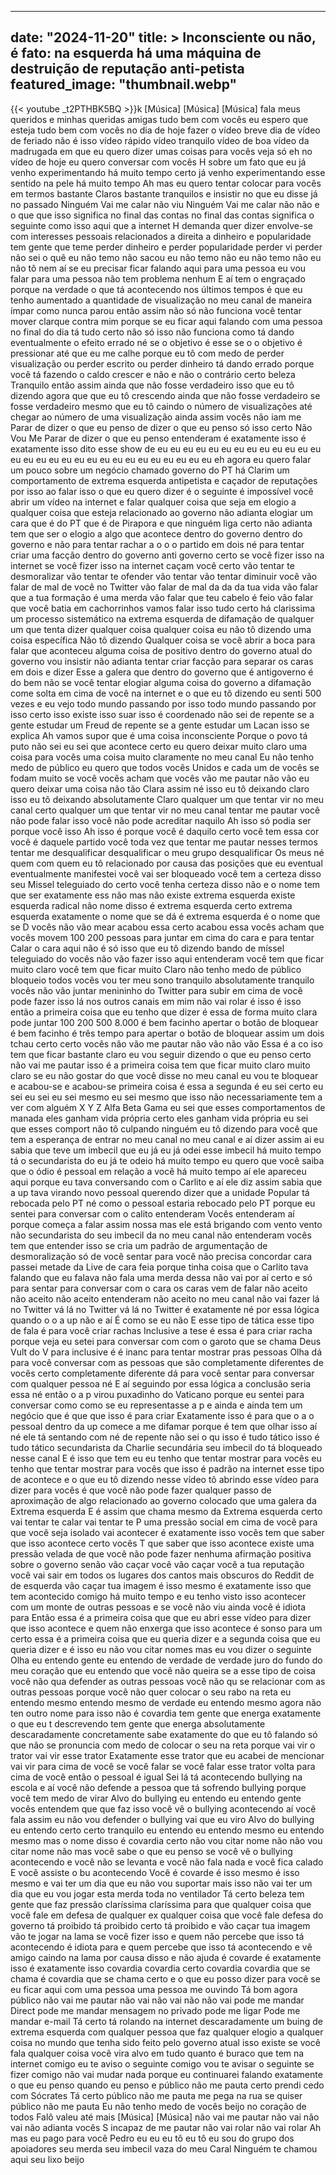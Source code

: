 
---
date: "2024-11-20"
title: > 
    Inconsciente ou não, é fato: na esquerda há uma máquina de destruição de reputação anti-petista
featured_image: "thumbnail.webp"
---
{{< youtube _t2PTHBK5BQ >}}k
[Música]
[Música]
[Música]
fala meus queridos e minhas queridas
amigas tudo bem com vocês eu espero que
esteja tudo bem com vocês no dia de hoje
fazer o vídeo breve dia
de vídeo de feriado não é isso vídeo
rápido vídeo tranquilo vídeo de boa
vídeo da madrugada em que eu quero dizer
umas coisas para
vocês veja só eh no vídeo de hoje eu
quero conversar com vocês
H sobre um fato que eu já venho
experimentando há muito tempo certo já
venho experimentando esse sentido na
pele há muito tempo
Ah mas eu quero tentar colocar para
vocês em termos bastante Claros bastante
tranquilos e insistir no que eu disse já
no
passado Ninguém Vai me calar não viu
Ninguém Vai me calar não não e o que que
isso significa no final das contas no
final das contas significa o
seguinte como isso aqui que a internet H
demanda quer dizer envolve-se com
interesses pessoais relacionados a
direita a dinheiro
e popularidade tem gente que teme perder
dinheiro e perder popularidade perder vi
perder não sei o
quê eu não temo não sacou eu não temo
não eu não temo não eu não tô nem aí se
eu precisar ficar falando aqui para uma
pessoa eu vou falar para uma pessoa não
tem problema nenhum E aí tem o engraçado
porque na verdade o que tá acontecendo
nos últimos tempos é que eu tenho
aumentado a quantidade de visualização
no meu canal de maneira ímpar como nunca
parou então assim não só não funciona
você tentar mover clarque contra mim
porque se eu ficar aqui falando com uma
pessoa no final do dia tá tudo certo não
só isso não
funciona como tá dando eventualmente o
efeito errado né se o objetivo é esse se
o o objetivo é
pressionar até que eu me calhe porque eu
tô com medo de perder visualização ou
perder escrito ou perder dinheiro tá
dando errado porque você tá fazendo o
caldo crescer e não e não o contrário
certo beleza Tranquilo então assim
ainda que não fosse verdadeiro isso que
eu tô dizendo agora que que eu tô
crescendo ainda que não fosse verdadeiro
se fosse verdadeiro mesmo que eu tô
caindo o número de visualizações até
chegar ao número de uma
visualização ainda assim vocês não iam
me Parar de dizer o que eu penso de
dizer o que eu penso só isso certo Não
Vou Me Parar de dizer o que eu penso
entenderam é exatamente isso é
exatamente
isso dito esse show de eu eu eu eu eu eu
eu eu eu eu eu eu eu eu eu eu eu eu eu
eu eu eu eu eu eu eu eu eu eu
eh agora eu quero falar um pouco sobre
um negócio chamado governo do
PT há Clarim um comportamento de extrema
esquerda antipetista e caçador de
reputações por isso ao falar isso o que
eu quero dizer é o seguinte é impossível
você abrir um vídeo na internet e falar
qualquer coisa que seja em elogio a
qualquer coisa que esteja relacionado ao
governo não adianta elogiar um cara que
é do PT que é de Pirapora e que ninguém
liga certo não adianta tem que ser o
elogio a algo que acontece dentro do
governo dentro do governo e não para
tentar rachar a o o o partido em dois né
para tentar criar uma facção dentro do
governo anti governo certo se você fizer
isso na internet se você fizer isso na
internet caçam você certo vão tentar te
desmoralizar vão tentar te ofender vão
tentar vão tentar diminuir você vão
falar de mal de você no Twitter vão
falar de mal da da da tua vida vão falar
que a tua formação é uma merda vão falar
que teu cabelo é feio vão falar que você
batia em cachorrinhos vamos falar isso
tudo certo há clarissima um processo
sistemático na extrema esquerda de
difamação de qualquer um que tenta dizer
qualquer coisa qualquer coisa eu não tô
dizendo uma coisa específica Não tô
dizendo Qualquer coisa se você abrir a
boca para falar que aconteceu alguma
coisa de positivo dentro do governo
atual do governo vou insistir não
adianta tentar criar facção para separar
os caras em dois e dizer Esse a galera
que dentro do governo que é antigoverno
é do bem não se você tentar elogiar
alguma coisa do governo a difamação come
solta em cima de você na
internet e o que eu tô dizendo eu senti
500 vezes e eu vejo todo mundo passando
por isso todo mundo passando por isso
certo isso existe isso suar isso é
coordenado não sei de repente se a gente
estudar um Freud de repente se a gente
estudar um Lacan isso se explica Ah
vamos supor que é uma coisa inconsciente
Porque o povo tá puto não sei eu sei que
acontece certo eu quero deixar muito
claro uma coisa para vocês uma coisa
muito
claramente no meu canal Eu não tenho
medo de público eu quero que todos vocês
Unidos e cada um de vocês se fodam muito
se você vocês acham que vocês vão me
pautar não
vão eu quero deixar uma coisa não tão
Clara assim né isso eu tô deixando claro
isso eu tô deixando absolutamente Claro
qualquer um que tentar vir no meu canal
certo qualquer um que tentar vir no meu
canal tentar me
pautar você não pode falar isso você não
pode acreditar naquilo Ah isso só podia
ser porque você isso Ah isso é porque
você é daquilo certo você tem essa cor
você é daquele partido você toda vez que
tentar me pautar nesses termos tentar me
desqualificar desqualificar o meu grupo
desqualificar Os meus né quem com quem
eu tô relacionado por causa das posições
que eu eventual eventualmente manifestei
você vai ser bloqueado você tem a
certeza disso seu Missel teleguiado do
 certo você tenha certeza disso
não e o nome tem que ser exatamente ess
não mas não existe extrema esquerda
existe esquerda radical não nome disso é
extrema esquerda certo extrema esquerda
exatamente o nome que se dá é extrema
esquerda é o nome que se D vocês não vão
mear acabou essa certo acabou essa
 vocês acham que vocês movem 100
200 pessoas para juntar em cima do cara
e para tentar Calar o cara aqui não é só
isso que eu tô dizendo
bando de míssel teleguiado do
vocês não vão fazer isso aqui entenderam
você tem que ficar muito claro você tem
que ficar muito Claro não tenho medo de
público bloqueio todos vocês vou ter meu
sono tranquilo
absolutamente tranquilo vocês não vão
juntar menininho do Twitter para subir
em cima de você pode fazer isso lá nos
outros canais em mim não vai rolar é
isso
é isso então a primeira coisa que eu
tenho que dizer é essa de forma muito
clara pode juntar 100 200 500 8.000 é
bem facinho apertar o botão de bloquear
é bem facinho é três tempo para apertar
o botão de bloquear assim um dois tchau
certo certo vocês não vão me pautar não
vão não vão Essa é a co iso tem que
ficar bastante claro eu vou seguir
dizendo o que eu penso certo
não vai me pautar isso é a primeira
coisa tem que ficar muito claro muito
claro se eu não gostar do que você disse
no meu canal eu vou te bloquear e
acabou-se e acabou-se primeira coisa é
essa a segunda é eu sei certo eu
sei eu sei eu sei mesmo eu sei mesmo que
isso não necessariamente tem a ver com
alguém X Y Z Alfa Beta Gama eu sei que
esses comportamentos de manada eles
ganham vida própria certo eles ganham
vida própria eu sei que esses comport
não tô culpando ninguém eu tô dizendo
para você que tem a esperança de entrar
no meu canal no meu canal e aí dizer
assim ai eu sabia que teve um imbecil
que eu já eu já odei esse imbecil há
muito tempo tá o secundarista do
eu já te odeio há muito tempo eu quero
que você saiba que o ódio é pessoal em
relação a você há muito tempo aí ele
apareceu aqui porque eu tava conversando
com o Carlito e aí ele diz
assim sabia que a up tava virando novo
pessoal querendo dizer que a unidade
Popular tá
rebocada pelo PT né como o pessoal
estaria rebocado pelo PT porque eu
sentei para conversar com o
calito
entenderam Vocês entenderam aí porque
começa a falar assim nossa mas ele está
brigando com vento vento não
secundarista do seu imbecil da
 no meu canal não entenderam vocês
tem que entender isso se cria um padrão
de argumentação de desmoralização só de
você sentar para você não precisa
concordar cara passei metade da Live de
cara feia porque tinha coisa que o
Carlito tava falando que eu falava não
fala uma merda dessa não vai por aí
certo e só para sentar para conversar
com o cara os caras vem de falar não
aceito não
aceito não aceito entenderam não
aceito no meu canal não vai fazer lá no
Twitter vá lá no
Twitter vá lá no Twitter é exatamente né
por essa lógica quando o o a up não e aí
É como se eu não E esse tipo de tática
esse tipo de fala é para você criar
rachas Inclusive a tese é essa é para
criar racha porque veja eu setei para
conversar com com o garoto que se chama
Deus Vult do V para inclusive é é inanc
para tentar mostrar pras pessoas Olha dá
para você conversar com as pessoas que
são completamente diferentes de
vocês certo completamente diferente dá
para você sentar para conversar com
qualquer pessoa né E aí seguindo por
essa lógica a conclusão seria essa né
então o a p virou puxadinho do Vaticano
porque eu sentei para conversar como
como se eu representasse a p e ainda e
ainda tem um negócio que é que que isso
é para criar Exatamente isso é para que
o a o pessoal dentro da up comece a me
difamar porque é tem que olhar isso aí
né ele tá sentando com né de repente não
sei o qu isso é tudo tático isso é tudo
tático secundarista da Charlie
secundária seu imbecil do tá
bloqueado nesse canal E é isso que tem
eu eu tenho que tentar mostrar para
vocês eu tenho que tentar mostrar para
vocês que isso é padrão na
internet esse tipo de acontece e o que
eu tô dizendo nesse vídeo tô abrindo
esse vídeo para dizer para vocês é que
você não pode fazer qualquer passo de
aproximação de algo relacionado ao
governo colocado que uma galera da
Extrema esquerda E é assim que chama
mesmo da Extrema esquerda certo vai
tentar te calar vai tentar te P uma
pressão social em cima de você para que
você seja
isolado vai acontecer é exatamente isso
vocês tem que saber que isso acontece
certo vocês T que saber que isso
acontece existe uma pressão velada de
que você não pode fazer nenhuma
afirmação positiva sobre o governo senão
vão caçar você vão caçar você a tua
reputação você vai sair em todos os
lugares dos cantos mais obscuros do
Reddit de de esquerda vão caçar tua
imagem é isso mesmo é exatamente isso
que tem acontecido comigo há muito tempo
e eu tenho visto isso acontecer com um
monte de outras pessoas e se você não
viu ainda você é idiota para
Então essa é a primeira coisa que que eu
abri esse vídeo para dizer que isso
acontece e quem não enxerga que isso
acontece é sonso para um certo
essa é a primeira coisa que eu queria
dizer e a segunda coisa que eu queria
dizer e é isso eu não vou citar nomes
mas eu vou dizer o seguinte Olha eu
entendo gente eu entendo de verdade de
verdade juro do fundo do meu coração que
eu entendo que você não queira se a esse
tipo de coisa você não qua defender as
outras pessoas você não qu se relacionar
com as outras pessoas porque você não
quer colocar o seu rabo na reta eu
entendo mesmo entendo mesmo de verdade
eu entendo
mesmo agora não ten outro nome para isso
não é covardia tem gente que energa
exatamente o que eu t descrevendo tem
gente que energa absolutamente
descaradamente concretamente sabe
exatamente do que eu tô falando
só que não se pronuncia com medo de
colocar o seu na reta porque vai vir o
trator vai vir esse trator Exatamente
esse trator que eu acabei de mencionar
vai vir para cima de você se você falar
se você falar esse trator volta para
cima de você então o pessoal é igual Sei
lá tá acontecendo bullying na escola e
aí você não defende a pessoa que tá
sofrendo bullying porque você tem medo
de virar Alvo do
bullying eu entendo eu entendo gente
vocês entendem que que faz isso você vê
o bullying acontecendo aí você fala
assim eu não vou defender o bullying vai
que eu viro Alvo do bullying eu entendo
certo certo tranquilo eu
entendo eu entendo mesmo eu entendo
mesmo mas o nome disso é
covardia certo não vou citar nome não
não vou citar nome não mas você sabe o
que eu penso se você vê o bullying
acontecendo e você não se
levanta e você não fala nada e você fica
calado E você assiste o bu acontecendo
Você é covarde é isso
mesmo é isso mesmo e vai ter um dia que
eu não vou suportar mais isso não vai
ter um dia que eu vou jogar esta merda
toda no ventilador Tá
certo beleza tem gente que faz pressão
claríssima claríssima para que qualquer
coisa que você fale em defesa de
qualquer ex qualquer coisa que você fale
defesa do governo tá proibido tá
proibido certo tá proibido e vão caçar
tua imagem vão te jogar na lama se você
fizer isso e quem não percebe que isso
tá acontecendo é idiota para e
quem percebe que isso tá acontecendo e
vê amigo caindo na lama por causa disso
e não ajuda é covarde é exatamente isso
é exatamente isso covardia covardia
certo covardia covardia que se chama é
covardia que se chama certo e o que eu
posso dizer para você se eu ficar aqui
com uma pessoa uma pessoa me ouvindo Tá
bom agora público não vai me pautar não
vai não vai não não vai pode me mandar
Direct pode me mandar mensagem no
privado pode me ligar Pode me mandar
e-mail Tá certo tá rolando na internet
descaradamente um buing de extrema
esquerda com qualquer pessoa que faz
qualquer elogio a qualquer coisa no
mundo que tenha sido
feito pelo governo
atual isso
existe se você fala qualquer coisa você
vira alvo em tudo quanto
é buraco que tem na
internet comigo eu te aviso o seguinte
comigo vou te avisar o seguinte se fizer
comigo não vai mudar nada porque eu
continuarei falando exatamente o que eu
penso quando eu penso e público não me
pauta certo prendi cedo com Sócrates Tá
certo público não me pauta me pega na
rua se quiser público não me pauta Eu
não tenho medo de vocês
beijo no coração de todos Falô valeu até
mais
[Música]
[Música]
não vai me
pautar não vai não vai não adianta vocês
S incapaz de me pautar não vai rolar não
vai rolar Ah mas eu pago para você Pedro
eu eu eu tô eu tô eu sou do grupo dos
apoiadores seu merda seu
imbecil vaza do meu Caral Ninguém te
chamou aqui seu lixo beijo